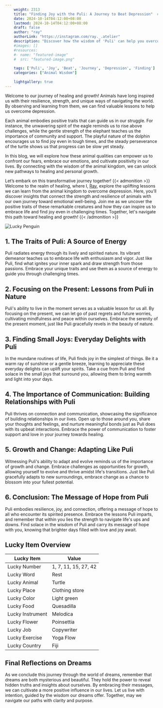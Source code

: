 ```yaml
---
    weight: 2313
    title: "Finding Joy with the Puli: A Journey to Beat Depression"  # Assuming 'title' column exists
    date: 2024-10-14T04:12:00+08:00
    lastmod: 2024-10-14T04:12:00+08:00
    draft: false
    author: "ray"
    authorLink: "https://instagram.com/ray._.atelier"
    description: "Discover how the wisdom of 'Puli' can help you overcome depression and find joy in your life journey."
    #images: []
    #resources:
    #- name: "featured-image"
    #  src: "featured-image.png"
    
    tags: ['Puli', 'Joy', 'Beat', 'Journey', 'Depression', 'Finding']
    categories: ["Animal Wisdom"]
    
    lightgallery: true
---
```

    
Welcome to our journey of healing and growth! Animals have long inspired us with their resilience, strength, and unique ways of navigating the world. By observing and learning from them, we can find valuable lessons to help us overcome depression.

Each animal embodies positive traits that can guide us in our struggle. For instance, the unwavering spirit of the eagle reminds us to rise above challenges, while the gentle strength of the elephant teaches us the importance of community and support. The playful nature of the dolphin encourages us to find joy even in tough times, and the steady perseverance of the turtle shows us that progress can be slow yet steady.

In this blog, we will explore how these animal qualities can empower us to confront our fears, embrace our emotions, and cultivate positivity in our lives. By connecting with the wisdom of the animal kingdom, we can unlock new pathways to healing and personal growth.

Let’s embark on this transformative journey together!
{{< admonition >}}
Welcome to the realm of healing, where I, [Ray](https://instagram.com/ray._.atelier), explore the uplifting lessons we can learn from the animal kingdom to overcome depression. Here, you’ll discover insights that connect the strength and resilience of animals with our own journey toward emotional well-being. Join me as we uncover the positive traits of these remarkable creatures and how they can inspire us to embrace life and find joy even in challenging times. Together, let's navigate this path toward healing and growth!
{{< /admonition >}}

![Lucky Penguin](https://cdn.pixabay.com/photo/2024/09/07/02/34/penguins-9028827_1280.jpg "Lucky Penguin")

## 1. The Traits of Puli: A Source of Energy
Puli radiates energy through its lively and spirited nature. Its vibrant demeanor teaches us to embrace life with enthusiasm and vigor. Just like Puli, find what ignites your inner spark and draw strength from those passions. Embrace your unique traits and use them as a source of energy to guide you through challenging times.

## 2. Focusing on the Present: Lessons from Puli in Nature
Puli's ability to live in the moment serves as a valuable lesson for us all. By focusing on the present, we can let go of past regrets and future worries, cultivating mindfulness and peace within ourselves. Embrace the serenity of the present moment, just like Puli gracefully revels in the beauty of nature.

## 3. Finding Small Joys: Everyday Delights with Puli
In the mundane routines of life, Puli finds joy in the simplest of things. Be it a warm ray of sunshine or a gentle breeze, learning to appreciate these everyday delights can uplift your spirits. Take a cue from Puli and find solace in the small joys that surround you, allowing them to bring warmth and light into your days.

## 4. The Importance of Communication: Building Relationships with Puli
Puli thrives on connection and communication, showcasing the significance of building relationships in our lives. Open up to those around you, share your thoughts and feelings, and nurture meaningful bonds just as Puli does with its upbeat interactions. Embrace the power of communication to foster support and love in your journey towards healing.

## 5. Growth and Change: Adapting Like Puli
Witnessing Puli's ability to adapt and evolve reminds us of the importance of growth and change. Embrace challenges as opportunities for growth, allowing yourself to evolve and thrive amidst life's transitions. Just like Puli gracefully adapts to new surroundings, embrace change as a chance to blossom into your fullest potential.

## 6. Conclusion: The Message of Hope from Puli
Puli embodies resilience, joy, and connection, offering a message of hope to all who encounter its spirited presence. Embrace the lessons Puli imparts, and remember that within you lies the strength to navigate life's ups and downs. Find solace in the wisdom of Puli and carry its message of hope with you, knowing that brighter days filled with love and joy await.


## Lucky Item Overview
| Lucky Item          | Value              |
|---------------|--------------------|
| Lucky Number        | 1, 7, 11, 15, 27, 42  |
| Lucky Word          | Rest |
| Lucky Animal        | Turtle |
| Lucky Place         | Clothing store     |
| Lucky Color         | Light green     |
| Lucky Food          | Quesadilla      |
| Lucky Instrument    | Melodica |
| Lucky Flower        | Poinsettia    |
| Lucky Job           | Copywriter       |
| Lucky Exercise      | Yoga Flow  |
| Lucky Country       | Fiji    |


##  Final Reflections on Dreams

As we conclude this journey through the world of dreams, remember that dreams are both mysterious and beautiful. They hold the power to reveal hidden truths and insights about ourselves. By embracing their messages, we can cultivate a more positive influence in our lives. Let us live with intention, guided by the wisdom our dreams offer. Together, may we navigate our paths with clarity and purpose.
